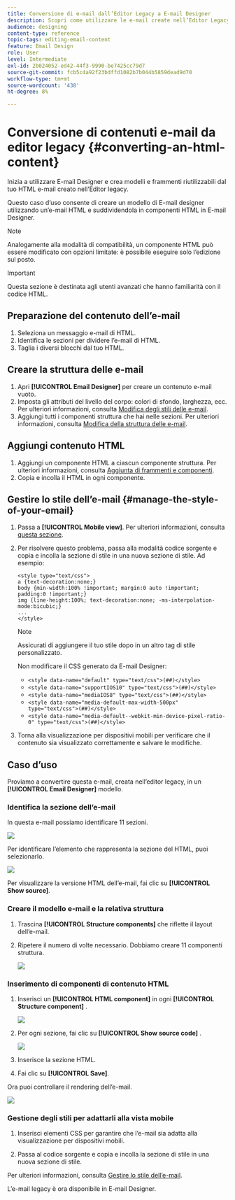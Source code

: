 ```yaml
---
title: Conversione di e-mail dall’Editor Legacy a E-mail Designer
description: Scopri come utilizzare le e-mail create nell’Editor Legacy E-mail a E-mail Designer.
audience: designing
content-type: reference
topic-tags: editing-email-content
feature: Email Design
role: User
level: Intermediate
exl-id: 2b024052-ed42-44f3-9990-be7425cc79d7
source-git-commit: fcb5c4a92f23bdffd1082b7b044b5859dead9d70
workflow-type: tm+mt
source-wordcount: '438'
ht-degree: 8%

---
```


# Conversione di contenuti e-mail da editor legacy {#converting-an-html-content}

Inizia a utilizzare E-mail Designer e crea modelli e frammenti riutilizzabili dal tuo HTML e-mail creato nell’Editor legacy.

Questo caso d’uso consente di creare un modello di E-mail designer utilizzando un’e-mail HTML e suddividendola in componenti HTML in E-mail Designer.

>[!NOTE]
>
>Analogamente alla modalità di compatibilità, un componente HTML può essere modificato con opzioni limitate: è possibile eseguire solo l’edizione sul posto.

>[!IMPORTANT]
>
>Questa sezione è destinata agli utenti avanzati che hanno familiarità con il codice HTML.

## Preparazione del contenuto dell’e-mail

1. Seleziona un messaggio e-mail di HTML.
1. Identifica le sezioni per dividere l’e-mail di HTML.
1. Taglia i diversi blocchi dal tuo HTML.

## Creare la struttura delle e-mail

1. Apri **[!UICONTROL Email Designer]**  per creare un contenuto e-mail vuoto.
1. Imposta gli attributi del livello del corpo: colori di sfondo, larghezza, ecc. Per ulteriori informazioni, consulta [Modifica degli stili delle e-mail](../../designing/using/styles.md).
1. Aggiungi tutti i componenti struttura che hai nelle sezioni. Per ulteriori informazioni, consulta [Modifica della struttura delle e-mail](../../designing/using/designing-from-scratch.md#defining-the-email-structure).

## Aggiungi contenuto HTML

1. Aggiungi un componente HTML a ciascun componente struttura. Per ulteriori informazioni, consulta [Aggiunta di frammenti e componenti](../../designing/using/designing-from-scratch.md#defining-the-email-structure).
1. Copia e incolla il HTML in ogni componente.

## Gestire lo stile dell’e-mail {#manage-the-style-of-your-email}

1. Passa a **[!UICONTROL Mobile view]**. Per ulteriori informazioni, consulta [questa sezione](../../designing/using/plain-text-html-modes.md#switching-to-mobile-view).

1. Per risolvere questo problema, passa alla modalità codice sorgente e copia e incolla la sezione di stile in una nuova sezione di stile. Ad esempio:

   ```
   <style type="text/css">
   a {text-decoration:none;}
   body {min-width:100% !important; margin:0 auto !important; padding:0 !important;}
   img {line-height:100%; text-decoration:none; -ms-interpolation-mode:bicubic;}
   ...
   </style>
   ```

   >[!NOTE]
   >
   >Assicurati di aggiungere il tuo stile dopo in un altro tag di stile personalizzato.
   >
   >Non modificare il CSS generato da E-mail Designer:
   >
   >* `<style data-name="default" type="text/css">(##)</style>`
   >* `<style data-name="supportIOS10" type="text/css">(##)</style>`
   >* `<style data-name="mediaIOS8" type="text/css">(##)</style>`
   >* `<style data-name="media-default-max-width-500px" type="text/css">(##)</style>`
   >* `<style data-name="media-default--webkit-min-device-pixel-ratio-0" type="text/css">(##)</style>`


1. Torna alla visualizzazione per dispositivi mobili per verificare che il contenuto sia visualizzato correttamente e salvare le modifiche.

## Caso d’uso

Proviamo a convertire questa e-mail, creata nell’editor legacy, in un **[!UICONTROL Email Designer]** modello.

### Identifica la sezione dell’e-mail

In questa e-mail possiamo identificare 11 sezioni.

![](assets/html-dce-view-mail.png)

Per identificare l’elemento che rappresenta la sezione del HTML, puoi selezionarlo.

![](assets/breadcrumbs.png)

Per visualizzare la versione HTML dell’e-mail, fai clic su **[!UICONTROL Show source]**.

### Creare il modello e-mail e la relativa struttura

1. Trascina **[!UICONTROL Structure components]**  che riflette il layout dell’e-mail.

1. Ripetere il numero di volte necessario. Dobbiamo creare 11 componenti struttura.

   ![](assets/structure-components-migration.png)

### Inserimento di componenti di contenuto HTML

1. Inserisci un **[!UICONTROL HTML component]**  in ogni **[!UICONTROL Structure component]** .

   ![](assets/html-components.png)

1. Per ogni sezione, fai clic su **[!UICONTROL Show source code]** .

   ![](assets/show-source-code.png)

1. Inserisce la sezione HTML.

1. Fai clic su **[!UICONTROL Save]**.

Ora puoi controllare il rendering dell’e-mail.

![](assets/migrated-email-result.png)

### Gestione degli stili per adattarli alla vista mobile

1. Inserisci elementi CSS per garantire che l’e-mail sia adatta alla visualizzazione per dispositivi mobili.

1. Passa al codice sorgente e copia e incolla la sezione di stile in una nuova sezione di stile.

Per ulteriori informazioni, consulta [Gestire lo stile dell’e-mail](#manage-the-style-of-your-email).

L’e-mail legacy è ora disponibile in E-mail Designer.
